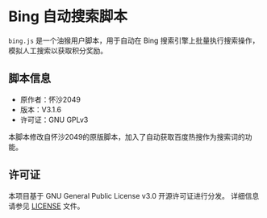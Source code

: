 # Bing 自动搜索脚本

`bing.js` 是一个油猴用户脚本，用于自动在 Bing 搜索引擎上批量执行搜索操作，模拟人工搜索以获取积分奖励。

## 脚本信息
- 原作者：怀沙2049
- 版本：V3.1.6
- 许可证：GNU GPLv3

本脚本修改自怀沙2049的原版脚本，加入了自动获取百度热搜作为搜索词的功能。

## 许可证
本项目基于 GNU General Public License v3.0 开源许可证进行分发。
详细信息请参见 [LICENSE](LICENSE) 文件。

